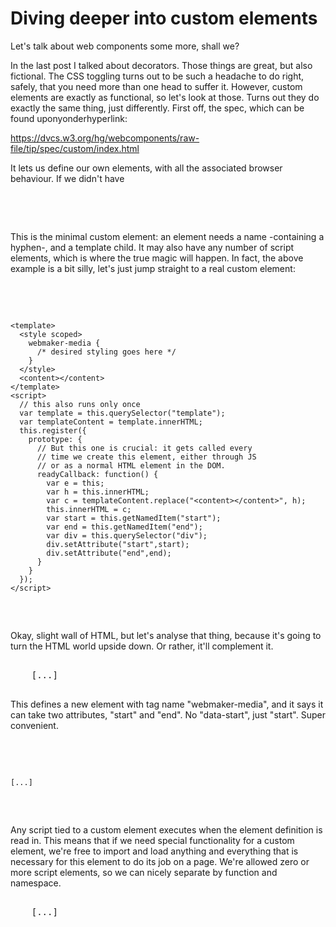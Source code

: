 # Diving deeper into custom elements

Let's talk about web components some more, shall we?

In the last post I talked about decorators. Those things are great, but also fictional. The CSS toggling turns out to be such a headache to do right, safely, that you need more than one head to suffer it. However, custom elements are exactly as functional, so let's look at those. Turns out they do exactly the same thing, just differently. First off, the spec, which can be found uponyonderhyperlink:

<a class="a" href="https://dvcs.w3.org/hg/webcomponents/raw-file/tip/spec/custom/index.html">
https://dvcs.w3.org/hg/webcomponents/raw-file/tip/spec/custom/index.html
</a>

It lets us define our own elements, with all the associated browser behaviour. If we didn't have <audio> or <video>, this would let us add it ourselves without having to worry about browser support. So let's have a look at an example:

<pre>
  <element name="my-element">
    <template></template>
  </element>
</pre>

This is the minimal custom element: an element needs a name -containing a hyphen-, and a template child. It may also have any number of script elements, which is where the true magic will happen. In fact, the above example is a bit silly, let's just jump straight to a real custom element:

<pre>
  <element name="webmaker-media" attributes="start end">
    <script>
      // This script runs once, when we load/import the component
      if(!window.Popcorn) {
        var script = document.createElement("script");
        script.src = "https://popcorn.webmaker.org/src/butter.js";
        document.head.appendChild(script); }
    </script>
    <template>
      <style scoped>
        webmaker-media {
          /* desired styling goes here */
        }
      </style>
      <content></content>
    </template>
    <script>
      // this also runs only once
      var template = this.querySelector("template");
      var templateContent = template.innerHTML;
      this.register({
        prototype: {
          // But this one is crucial: it gets called every
          // time we create this element, either through JS
          // or as a normal HTML element in the DOM.
          readyCallback: function() {
            var e = this;
            var h = this.innerHTML;
            var c = templateContent.replace("<content></content>", h);
            this.innerHTML = c;
            var start = this.getNamedItem("start");
            var end = this.getNamedItem("end");
            var div = this.querySelector("div");
            div.setAttribute("start",start);
            div.setAttribute("end",end);
          }
        }
      });
    </script>
  </element>
</pre>

Okay, slight wall of HTML, but let's analyse that thing, because it's going to turn the HTML world upside down. Or rather, it'll complement it.

<pre>
  <element name="webmaker-media" attributes="start end">
    [...]
  </element>
</pre>

This defines a new element with tag name "webmaker-media", and it says it can take two attributes, "start" and "end". No "data-start", just "start". Super convenient.

<pre>
  <element name="webmaker-media" attributes="start end">
    <script>
      [...]
    </script>
    [...]
  </element>
</pre>

Any script tied to a custom element executes when the element definition is read in. This means that if we need special functionality for a custom element, we're free to import and load anything and everything that is necessary for this element to do its job on a page. We're allowed zero or more script elements, so we can nicely separate by function and namespace.

<pre>
  <element name="webmaker-media" attributes="start end">
    [...]
    <template>
      <style scoped>
        webmaker-media {
          /* desired styling goes here */
        }
      </style>
      <p><content></content></p>
    </template>
    [...]
  </element>
</pre>

The template is a special element that can contain HTML code relevant to your new element. At the least, this usually involves a style element with the incredibly important keyword "scoped". This keyword ensures that the styling will only apply to "this element or its descendants", so you can't pollute the global styling. Then there is the "content" element, which serves as a convenient element that can be replaced with the content found when the custom element is actually used. For instance, if in our normal HTML document we use this:

<pre>
  <webmaker-media start="0" end="24">Monkeys monkey monkey.</webmaker-media>
</pre>

then the template replacement would look and act like:

<pre>
  <webmaker-media start="0" end="24">
    <style scoped>
      webmaker-media { /* ... */ }
    </style>
    <p>Monkeys monkey monkey.</p>
  </webmaker-media>
</pre>

At this point we have all the "HTML" bits sorted, but a custom element that doesn't do anything special isn't very useful. Let's give our custom element some superpowers:

<pre>
  <element name="webmaker-media" attributes="start end">
    [...]
    <script>
      var template = this.querySelector("template");
      var templateContent = template.innerHTML;
      this.register({
        prototype: {
          readyCallback: function() {
            // ...
          }
        }
      });
    </script>
  </element>
</pre>

Inside any <element> script block, "this" refers to the <element> DOM object. That means it can querySelect subfragments, check parentNode, access the .children NodeList, and other such useful things. However, it also has one very special function: .register()

The register function lets us tack things onto the element's prototype, most important of which is the readyCallback function, which is triggered everytime a custom element of our new type is created. This function is the place where, for instance, we tack "default" event handling onto our element, so that if we're -for instance- creating a new kind of super-movable-button element, we can assign it a default click event, because it's a button, and a default click-drag event, because we claimed it was movable, and be sure that every instance of our draggable button responds to clicks and click-drags. (note: the current spec puts this functionality under a lifecycle interface, calling it the ".created()" function, so what it ends up actually being called is still up for grabs; the important part is what it does when it is called, rather than what it is called, of course).

In our own example element, above, we had this readyCallback function:

<pre>
  readyCallback: function() {
    var e = this;
    var h = this.innerHTML;
    var c = templateContent.replace("<content></content>", h);
    this.innerHTML = c;
    var start = this.getNamedItem("start");
    var end = this.getNamedItem("end") || 0;
    console.log("start is " start " and end is " end);
  }
</pre>

This first creates a local reference to "this" (in case we're going to set up anonymous functions; any properly complex custom element will have a fair number of anonymous functions, so: good practice). It then performs templating; while the spec is still being worked on, we have to do this ourselves, but the idea is that this ends up being a "comes supplied right out of the box" part of custom elements. Still, no biggy, it's easy enough to do because we have access to our template element.

After that, we grab our attribute values; we declared our element as having valid attributes "start" and "end", so we can grab those using the standard DOM ".getNamedItem(...)" function. We don't have to do any silly "data-..." attribute accessing, it's just a normal attribute. We then log the values to the console, because we can, but in a real element we'd use these values to set up something functionally sensible.

So what's the take-home message? "If browsers didn't have anything except a base HTML element, a JS engine, a CSS processor, and knowledge of how to create Custom Elements, we could implement all of HTML5 in it. Including ALL the events handling, default behaviour, src fetching, media playing, and so on and so forth". This thing allows you to make EVERYTHING you need to do what you want, encapsulated in neat, tidy, <element> packages that wrap all the HTML, CSS and JS required to make things work.

Did I mention you can put this in its own file? I may not have. You can put this in its own file, and then link to that file using a normal <link> element; Effectively, if I were to put all the "webmaker" elements in its own file and hosted it on "http://components.webmaker.org/all-elements.html", you could use them, and all you had to do would be to include this one line in your own source:

<pre>
  <link rel="component" href="http://components.webmaker.org/all-elements.html">
</pre>

Done. Without having to do anything else, you can now use a <webmaker-media> element anywhere on your page, and it'll do for you exactly the same thing that it does for me. It is, effectively, a new common HTML element that we, or more specifically: EVERYONE can use.

This changes everything.